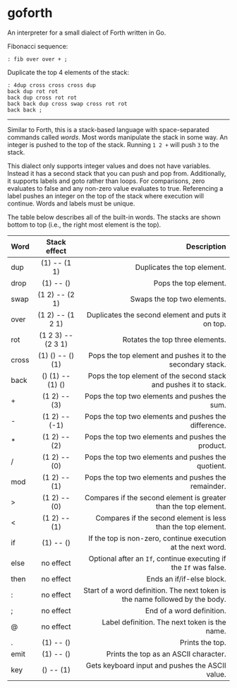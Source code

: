 # goforth

An interpreter for a small dialect of Forth written in Go.

Fibonacci sequence:
```
: fib over over + ;
```

Duplicate the top 4 elements of the stack:
```
: 4dup cross cross cross dup 
back dup rot rot 
back dup cross rot rot 
back back dup cross swap cross rot rot 
back back ;
```

---

Similar to Forth, this is a stack-based language with space-separated commands called _words_. Most words manipulate the stack in some way. An integer is pushed to the top of the stack. Running `1 2 +` will push `3` to the stack.

This dialect only supports integer values and does not have variables. Instead it has a second stack that you can push and pop from. Additionally, it supports labels and goto rather than loops. For comparisons, zero evaluates to false and any non-zero value evaluates to true. Referencing a label pushes an integer on the top of the stack where execution will continue. Words and labels must be unique.

The table below describes all of the built-in words. The stacks are shown bottom to top (i.e., the right most element is the top).

| Word       | Stack effect          | Description |
| ------------- |:-------------:| -----:|
| dup      | (1) -- (1 1) | Duplicates the top element. |
| drop     | (1) -- ()  | Pops the top element. |
| swap | (1 2) -- (2 1)    | Swaps the top two elements. |
| over      | (1 2) -- (1 2 1) | Duplicates the second element and puts it on top. |
| rot     | (1 2 3) -- (2 3 1)  | Rotates the top three elements. |
| cross      | (1) () -- () (1) | Pops the top element and pushes it to the secondary stack. |
| back     | () (1) -- (1) ()  | Pops the top element of the second stack and pushes it to stack. |
| + | (1 2) -- (3)  | Pops the top two elements and pushes the sum. |
| - | (1 2) -- (-1)  | Pops the top two elements and pushes the difference. |
| * | (1 2) -- (2)  | Pops the top two elements and pushes the product. |
| / | (1 2) -- (0)  | Pops the top two elements and pushes the quotient. |
| mod | (1 2) -- (1) | Pops the top two elements and pushes the remainder. |
| >     | (1 2) -- (0)  | Compares if the second element is greater than the top element. |
| < | (1 2) -- (1) | Compares if the second element is less than the top element. |
| if | (1) -- () | If the top is non-zero, continue execution at the next word. |
| else | no effect | Optional after an `If`, continue executing if the `If` was false.  |
| then | no effect | Ends an if/if-else block. |
| : | no effect | Start of a word definition. The next token is the name followed by the body. |
| ; | no effect | End of a word definition. |
| @ | no effect | Label definition. The next token is the name. |
| . | (1) -- () | Prints the top. |
| emit | (1) -- () | Prints the top as an ASCII character. |
| key | () -- (1) | Gets keyboard input and pushes the ASCII value. |
